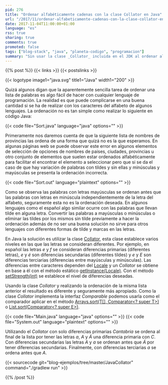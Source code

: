 ```yaml
---
pid: 276
title: "Ordenar alfabéticamente cadenas con la clase Collator en Java"
url: "/2017/11/ordenar-alfabeticamente-cadenas-con-la-clase-collator-en-java/"
date: 2017-11-04T11:00:00+01:00
language: "es"
rss: true
sharing: true
comments: true
promoted: false
tags: ["blog-stack", "java", "planeta-codigo", "programacion"]
summary: "Sin usar la clase _Collator_ incluida en el JDK al ordenar alfabéticamente una lista de palabras obtendremos en algún caso un resultado que nos extrañará y seguramente no sea lo que esperamos. La clase _String_ implementa la interfaz Comprable pero esta ordenación es en base al valor del código _unicode_ sin tener en cuenta los diferentes niveles de diferencias que se pueden usar según el _Locale_ y la clase _Collator_."
---
```


{{% post %}}
{{< links >}}
{{< postslinks >}}

{{< logotype image1="java.svg" title1="Java" width1="200" >}}

Quizá algunos digan que la aparentemente sencilla tarea de ordenar una lista de palabras es algo fácil de hacer con cualquier lenguaje de programación. La realidad es que puede complicarse en una buena cantidad si se ha de realizar con los caracteres del alfabeto de algunos lenguajes. La ordenación no es tan simple como realizar lo siguiente en código Java:

{{< code file="Sort.java" language="java" options="" >}}

Primeramente nos daremos cuenta de que la siguiente lista de nombres de provincias las ordena de una forma que quizá no es la que esperamos. En algunas páginas web se puede observar este error en algunos elementos de selección de opciones de nombres de paises, ciudades, provincias u otro conjunto de elementos que suelen estar ordenados alfabéticamente para facilitar el encontrar el elemento a seleccionar pero que si se da el caso de que hay variación de palabras con tildes y sin ellas y minúsculas y mayúsculas se presenta la ordenación incorrecta.

{{< code file="Sort.out" language="plaintext" options="" >}}

Como se observa las palabras con letras mayúsculas se ordenan antes que las palabras con letras en minúscula independientemente de la letra del alfabeto, seguramente esta no es la ordenación deseada. En algunos lenguajes como el español algo similar ocurre con las palabras que llevan tilde en alguna letra. Convertir las palabras a mayúsculas o minúsculas o eliminar las tildes por los mismos sin tilde previamente a hacer la ordenación además de no ser una buena solución no sirve para otros lenguajes con diferentes formas de tilde y marcas en las letras.

En Java la solución es utilizar la clase [Collator](https://docs.oracle.com/javase/9/docs/api/java/text/Collator.html), esta clase establece varios niveles en las que las letras se consideran diferentes. Por ejemplo, en español las letras _e_ y _f_ se consideran diferencias primarias (diferentes letras), _e_ y _é_ son diferencias secundarias (diferentes tildes) y _e_ y _E_ son diferencias terciarias (diferencias entre mayúsculas y minúsculas). Las diferencias entre caracteres dependen del [Locale](https://docs.oracle.com/javase/9/docs/api/java/util/Locale.html) y un _Collator_ se obtiene en base a él con el método estático [getInstance​(Locale)](https://docs.oracle.com/javase/9/docs/api/java/text/Collator.html#getInstance-java.util.Locale-). Con el método [setStrength(int)](https://docs.oracle.com/javase/9/docs/api/java/text/Collator.html#setStrength-int-) se establece el nivel de diferencias deseadas.

Usando la clase _Collator_ y realizando la ordenación de la misma lista anterior el resultado es diferente y seguramente más apropiado. Como la clase _Collator_ implementa la interfaz _Comparable_ podemos usarla como el comparador aplicar en el método [Arrays.sort(T[], Comparator<? super T>)](https://docs.oracle.com/javase/9/docs/api/java/util/Arrays.html#sort-T:A-java.util.Comparator-) o [List.sort(Comparator<? super E>)](https://docs.oracle.com/javase/9/docs/api/java/util/List.html#sort-java.util.Comparator-).

{{< code file="Main.java" language="java" options="" >}}
{{< code file="System.out" language="plaintext" options="" >}}

Utilizando el _Collator_ con solo diferencias primarias _Cantabria_ se ordena al final de la lista por tener las letras _a_, _A_ y _Á_ una diferencia primaria con _C_. Con diferencias secundarias las letras _A_ y _a_ se ordenan antes que _Á_ por tener diferencias secundarias. Finalmente, con diferencias terciarias _a_ se ordena antes que _A_. 

{{< sourcecode git="blog-ejemplos/tree/master/JavaCollator" command="./gradlew run" >}}

{{% /post %}}
